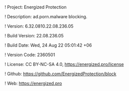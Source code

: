 ! Project: Energized Protection

! Description: ad.porn.malware blocking.

! Version: 6.32.0810.22.08.236.05

! Build Version: 22.08.236.05

! Build Date: Wed, 24 Aug 22 05:01:42 +06

! Version Code: 2360501

! License: CC BY-NC-SA 4.0, https://energized.pro/license

! Github: https://github.com/EnergizedProtection/block

! Web: https://energized.pro

